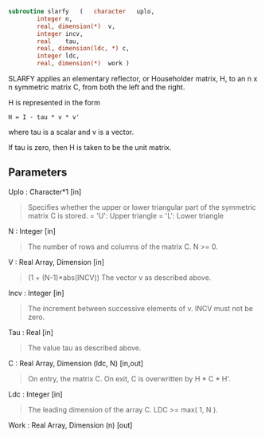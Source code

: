 ```fortran
subroutine slarfy	(	character	uplo,
		integer	n,
		real, dimension(*)	v,
		integer	incv,
		real	tau,
		real, dimension(ldc, *)	c,
		integer	ldc,
		real, dimension(*)	work )
```

 SLARFY applies an elementary reflector, or Householder matrix, H,
 to an n x n symmetric matrix C, from both the left and the right.

 H is represented in the form

    H = I - tau * v * v'

 where  tau  is a scalar and  v  is a vector.

 If  tau  is  zero, then  H  is taken to be the unit matrix.

## Parameters
Uplo : Character*1 [in]
> Specifies whether the upper or lower triangular part of the
> symmetric matrix C is stored.
> = 'U':  Upper triangle
> = 'L':  Lower triangle

N : Integer [in]
> The number of rows and columns of the matrix C.  N >= 0.

V : Real Array, Dimension [in]
> (1 + (N-1)*abs(INCV))
> The vector v as described above.

Incv : Integer [in]
> The increment between successive elements of v.  INCV must
> not be zero.

Tau : Real [in]
> The value tau as described above.

C : Real Array, Dimension (ldc, N) [in,out]
> On entry, the matrix C.
> On exit, C is overwritten by H * C * H'.

Ldc : Integer [in]
> The leading dimension of the array C.  LDC >= max( 1, N ).

Work : Real Array, Dimension (n) [out]

